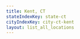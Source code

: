```yaml
---
title: Kent, CT
stateIndexKey: state-ct
cityIndexKey: city-ct-kent
layout: list_all_locations
---
```

